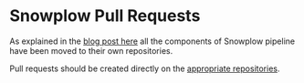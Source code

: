 # Snowplow Pull Requests

As explained in the [blog post here](https://snowplowanalytics.com/blog/2020/07/16/changing-releasing/) all the components of Snowplow pipeline have been moved to their own repositories.

Pull requests should be created directly on the [appropriate repositories](https://github.com/snowplow/snowplow#about-this-repository).

